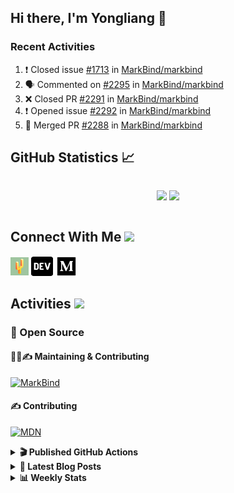 ## Hi there, I'm Yongliang 👋

### Recent Activities

<!--START_SECTION:activity-->
1. ❗️ Closed issue [#1713](https://github.com/MarkBind/markbind/issues/1713) in [MarkBind/markbind](https://github.com/MarkBind/markbind)
2. 🗣 Commented on [#2295](https://github.com/MarkBind/markbind/issues/2295) in [MarkBind/markbind](https://github.com/MarkBind/markbind)
3. ❌ Closed PR [#2291](https://github.com/MarkBind/markbind/pull/2291) in [MarkBind/markbind](https://github.com/MarkBind/markbind)
4. ❗️ Opened issue [#2292](https://github.com/MarkBind/markbind/issues/2292) in [MarkBind/markbind](https://github.com/MarkBind/markbind)
5. 🎉 Merged PR [#2288](https://github.com/MarkBind/markbind/pull/2288) in [MarkBind/markbind](https://github.com/MarkBind/markbind)
<!--END_SECTION:activity-->

## GitHub Statistics :chart_with_upwards_trend:
<div align="center">
<div style="display: flex; align-items: center; justify-content: center;">

[![](https://github-readme-stats-tlylt.vercel.app/api?username=tlylt&show_icons=true&theme=tokyonight&hide_border=true&locale=en)](https://github.com/tlylt)
[![](https://github-readme-streak-stats.herokuapp.com/?user=tlylt&theme=tokyonight&hide_border=true)](https://github.com/tlylt)
</div>
</div>

## Connect With Me <img src="https://media.giphy.com/media/2wh5K5yE3ulp3xgYcG/giphy-downsized.gif" width="30">

<a href="https://www.yongliangliu.com/" target="_blank"><img align="center" src="static/site-icon.png" alt="yongliangliu.com" height="29" width="29" /></a>
<a href="https://dev.to/tlylt" target="_blank"><img align="center" src="static/dev-badge.svg" alt="dev.to/tlylt" height="35" width="35" /></a>
<a href="https://tlylt.medium.com" target="_blank"><img align="center" src="static/medium.png" alt="tlylt.medium.com" height="35" width="35" /></a>

## Activities <img src="https://media.giphy.com/media/WUlplcMpOCEmTGBtBW/giphy.gif" width="30">

### 🔭 Open Source

#### 👷‍♂️✍️ Maintaining & Contributing
[![MarkBind](https://github-readme-stats-tlylt.vercel.app/api/pin/?username=markbind&repo=markbind)](https://github.com/MarkBind/markbind)

#### ✍️ Contributing
[![MDN](https://github-readme-stats-tlylt.vercel.app/api/pin/?username=mdn&repo=content)](https://github.com/mdn/content)

<details>
<summary> <b>🎬 Published GitHub Actions </b> </summary>

[![install-graphviz](https://github-readme-stats-tlylt.vercel.app/api/pin/?username=tlylt&repo=install-graphviz)](https://github.com/tlylt/install-graphviz)

[![reposense-action](https://github-readme-stats-tlylt.vercel.app/api/pin/?username=tlylt&repo=reposense-action)](https://github.com/tlylt/reposense-action)

[![markbin-action](https://github-readme-stats-tlylt.vercel.app/api/pin/?username=markbind&repo=markbind-action)](https://github.com/MarkBind/markbind-action)

</details>

<details>
<summary> <b>📕 Latest Blog Posts</b> </summary>

<!-- BLOG-POST-LIST:START -->
- [Deploy a ChatGPT API Server in no time](https://www.yongliangliu.com/blog/chatgpt-nextjs-server/)
- [Creating a regex-based Markdown parser in TypeScript](https://www.yongliangliu.com/blog/rmark/)
- [Create VSCode Snippets for Markdown Blog Workflows](https://www.yongliangliu.com/blog/vscode-snippets/)
- [Brag Doc 2023](https://www.yongliangliu.com/blog/brag-doc-2023/)
- [My Journey into Open Source](https://www.yongliangliu.com/blog/my-journey-into-open-source/)
<!-- BLOG-POST-LIST:END -->

</details>

<details>
<summary> <b>📊 Weekly Stats</b> </summary>

<!--START_SECTION:waka-->
![Code Time](http://img.shields.io/badge/Code%20Time-950%20hrs%2048%20mins-blue)

**🐱 My GitHub Data** 

> 📦 609.4 kB Used in GitHub's Storage 
 > 
> 🏆 928 Contributions in the Year 2023
 > 
> 🚫 Not Opted to Hire
 > 
> 📜 171 Public Repositories 
 > 
> 🔑 34 Private Repositories 
 > 
**I'm an Early 🐤** 

```text
🌞 Morning                3758 commits        ███████░░░░░░░░░░░░░░░░░░   29.49 % 
🌆 Daytime                3362 commits        ███████░░░░░░░░░░░░░░░░░░   26.38 % 
🌃 Evening                4735 commits        █████████░░░░░░░░░░░░░░░░   37.16 % 
🌙 Night                  888 commits         ██░░░░░░░░░░░░░░░░░░░░░░░   06.97 % 
```
📅 **I'm Most Productive on Wednesday** 

```text
Monday                   1685 commits        ███░░░░░░░░░░░░░░░░░░░░░░   13.22 % 
Tuesday                  1891 commits        ████░░░░░░░░░░░░░░░░░░░░░   14.84 % 
Wednesday                2121 commits        ████░░░░░░░░░░░░░░░░░░░░░   16.64 % 
Thursday                 1615 commits        ███░░░░░░░░░░░░░░░░░░░░░░   12.67 % 
Friday                   1670 commits        ███░░░░░░░░░░░░░░░░░░░░░░   13.11 % 
Saturday                 1903 commits        ████░░░░░░░░░░░░░░░░░░░░░   14.93 % 
Sunday                   1858 commits        ████░░░░░░░░░░░░░░░░░░░░░   14.58 % 
```


📊 **This Week I Spent My Time On** 

```text
🕑︎ Time Zone: Asia/Singapore

💬 Programming Languages: 
TypeScript               1 hr 23 mins        ███████████░░░░░░░░░░░░░░   44.18 % 
Markdown                 51 mins             ███████░░░░░░░░░░░░░░░░░░   26.83 % 
JavaScript               36 mins             █████░░░░░░░░░░░░░░░░░░░░   19.33 % 
reStructuredText         16 mins             ██░░░░░░░░░░░░░░░░░░░░░░░   08.71 % 
JSON                     0 secs              ░░░░░░░░░░░░░░░░░░░░░░░░░   00.48 % 
```


 Last Updated on 26/04/2023 00:50:35 UTC
<!--END_SECTION:waka-->

</details>
